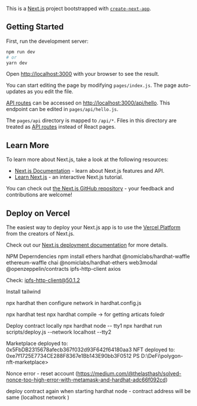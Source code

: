 This is a [Next.js](https://nextjs.org/) project bootstrapped with [`create-next-app`](https://github.com/vercel/next.js/tree/canary/packages/create-next-app).

## Getting Started

First, run the development server:

```bash
npm run dev
# or
yarn dev
```

Open [http://localhost:3000](http://localhost:3000) with your browser to see the result.

You can start editing the page by modifying `pages/index.js`. The page auto-updates as you edit the file.

[API routes](https://nextjs.org/docs/api-routes/introduction) can be accessed on [http://localhost:3000/api/hello](http://localhost:3000/api/hello). This endpoint can be edited in `pages/api/hello.js`.

The `pages/api` directory is mapped to `/api/*`. Files in this directory are treated as [API routes](https://nextjs.org/docs/api-routes/introduction) instead of React pages.

## Learn More

To learn more about Next.js, take a look at the following resources:

- [Next.js Documentation](https://nextjs.org/docs) - learn about Next.js features and API.
- [Learn Next.js](https://nextjs.org/learn) - an interactive Next.js tutorial.

You can check out [the Next.js GitHub repository](https://github.com/vercel/next.js/) - your feedback and contributions are welcome!

## Deploy on Vercel

The easiest way to deploy your Next.js app is to use the [Vercel Platform](https://vercel.com/new?utm_medium=default-template&filter=next.js&utm_source=create-next-app&utm_campaign=create-next-app-readme) from the creators of Next.js.

Check out our [Next.js deployment documentation](https://nextjs.org/docs/deployment) for more details.

NPM Deperndencies
npm install ethers hardhat @nomiclabs/hardhat-waffle ethereum-waffle chai @nomiclabs/hardhat-ethers web3modal @openzeppelin/contracts ipfs-http-client axios

Check: ipfs-http-client@50.1.2

Install tailwind

npx hardhat
then configure network in hardhat.config.js

npx hardhat test
npx hardhat compile -> for getting articats foledr


Deploy contract locally
npx hardhat node -- tty1
npx hardhat run scripts/deploy.js --network localhost --tty2


Marketplace deployed to: 0x5FbDB2315678afecb367f032d93F642f64180aa3
NFT deployed to: 0xe7f1725E7734CE288F8367e1Bb143E90bb3F0512
PS D:\DeFi\polygon-nft-marketplace> 

Nonce error - reset account (https://medium.com/@thelasthash/solved-nonce-too-high-error-with-metamask-and-hardhat-adc66f092cd)

deploy contract again when starting hardhat node - contract address will be same (localhost network )
